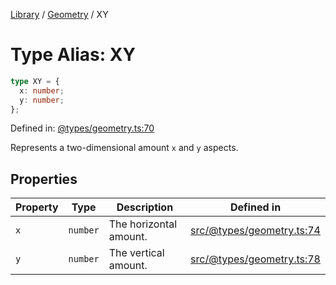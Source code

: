 <!-- markdownlint-disable -->
<!-- cspell: disable -->
[Library](../index.md) / [Geometry](./index.md) / XY

# Type Alias: XY

```ts
type XY = {
  x: number;
  y: number;
};
```

Defined in: [@types/geometry.ts:70](https://github.com/technobuddha/library/blob/main/src/@types/geometry.ts#L70)

Represents a two-dimensional amount `x` and `y` aspects.

## Properties

| Property | Type | Description | Defined in |
| ------ | ------ | ------ | ------ |
| <a id="x"></a> `x` | `number` | The horizontal amount. | [src/@types/geometry.ts:74](https://github.com/technobuddha/library/blob/main/src/@types/geometry.ts#L74) |
| <a id="y"></a> `y` | `number` | The vertical amount. | [src/@types/geometry.ts:78](https://github.com/technobuddha/library/blob/main/src/@types/geometry.ts#L78) |

